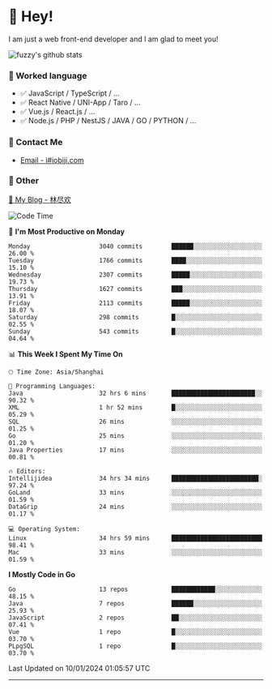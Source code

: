 # 👋 Hey!

I am just a web front-end developer and I am glad to meet you!

![fuzzy's github stats](https://github-readme-stats.vercel.app/api?username=JaydenForYou&&show_icons=true&&title_color=1abc9c&&icon_color=1abc9c)


### 📝 Worked language

- ✅ JavaScript / TypeScript / ...
- ✅ React Native / UNI-App / Taro / ...
- ✅ Vue.js / React.js / ...
- ✅ Node.js / PHP / NestJS / JAVA / GO / PYTHON / ...

### 📮 Contact Me

- [Email - i#iobiji.com](mailto:i@iobiji.com)


### 🤪 Other

[📌 My Blog - 林尽欢](https://iobiji.com)

<!--START_SECTION:waka-->
![Code Time](http://img.shields.io/badge/Code%20Time-41%20hrs%2029%20mins-blue)

📅 **I'm Most Productive on Monday** 

```text
Monday                   3040 commits        ██████░░░░░░░░░░░░░░░░░░░   26.00 % 
Tuesday                  1766 commits        ████░░░░░░░░░░░░░░░░░░░░░   15.10 % 
Wednesday                2307 commits        █████░░░░░░░░░░░░░░░░░░░░   19.73 % 
Thursday                 1627 commits        ███░░░░░░░░░░░░░░░░░░░░░░   13.91 % 
Friday                   2113 commits        █████░░░░░░░░░░░░░░░░░░░░   18.07 % 
Saturday                 298 commits         █░░░░░░░░░░░░░░░░░░░░░░░░   02.55 % 
Sunday                   543 commits         █░░░░░░░░░░░░░░░░░░░░░░░░   04.64 % 
```


📊 **This Week I Spent My Time On** 

```text
🕑︎ Time Zone: Asia/Shanghai

💬 Programming Languages: 
Java                     32 hrs 6 mins       ███████████████████████░░   90.32 % 
XML                      1 hr 52 mins        █░░░░░░░░░░░░░░░░░░░░░░░░   05.29 % 
SQL                      26 mins             ░░░░░░░░░░░░░░░░░░░░░░░░░   01.25 % 
Go                       25 mins             ░░░░░░░░░░░░░░░░░░░░░░░░░   01.20 % 
Java Properties          17 mins             ░░░░░░░░░░░░░░░░░░░░░░░░░   00.81 % 

🔥 Editors: 
Intellijidea             34 hrs 34 mins      ████████████████████████░   97.24 % 
GoLand                   33 mins             ░░░░░░░░░░░░░░░░░░░░░░░░░   01.59 % 
DataGrip                 24 mins             ░░░░░░░░░░░░░░░░░░░░░░░░░   01.17 % 

💻 Operating System: 
Linux                    34 hrs 59 mins      █████████████████████████   98.41 % 
Mac                      33 mins             ░░░░░░░░░░░░░░░░░░░░░░░░░   01.59 % 
```

**I Mostly Code in Go** 

```text
Go                       13 repos            ████████████░░░░░░░░░░░░░   48.15 % 
Java                     7 repos             ██████░░░░░░░░░░░░░░░░░░░   25.93 % 
JavaScript               2 repos             ██░░░░░░░░░░░░░░░░░░░░░░░   07.41 % 
Vue                      1 repo              █░░░░░░░░░░░░░░░░░░░░░░░░   03.70 % 
PLpgSQL                  1 repo              █░░░░░░░░░░░░░░░░░░░░░░░░   03.70 % 
```




 Last Updated on 10/01/2024 01:05:57 UTC
<!--END_SECTION:waka-->
---
